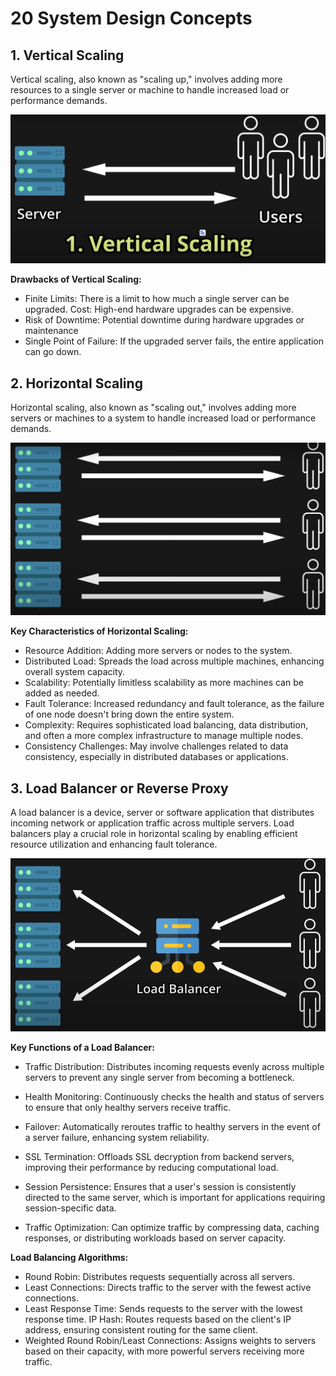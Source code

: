 # 20  System Design Concepts

## 1. Vertical Scaling
Vertical scaling, also known as "scaling up," involves adding more resources to a single server or machine to handle increased load or performance demands.

![alt text](Resources/20_system_design_concepts/vertical_scaling.png)

**Drawbacks of Vertical Scaling:**

- Finite Limits: There is a limit to how much a single server can be upgraded.
Cost: High-end hardware upgrades can be expensive.
- Risk of Downtime: Potential downtime during hardware upgrades or maintenance
- Single Point of Failure: If the upgraded server fails, the entire application can go down.

## 2. Horizontal Scaling
Horizontal scaling, also known as "scaling out," involves adding more servers or machines to a system to handle increased load or performance demands.

![alt text](Resources/20_system_design_concepts/horizontal_scaling.png)

**Key Characteristics of Horizontal Scaling:**

- Resource Addition: Adding more servers or nodes to the system.
- Distributed Load: Spreads the load across multiple machines, enhancing overall system capacity.
- Scalability: Potentially limitless scalability as more machines can be added as needed.
- Fault Tolerance: Increased redundancy and fault tolerance, as the failure of one node doesn't bring down the entire system.
- Complexity: Requires sophisticated load balancing, data distribution, and often a more complex infrastructure to manage multiple nodes.
- Consistency Challenges: May involve challenges related to data consistency, especially in distributed databases or applications.

## 3. Load Balancer or Reverse Proxy
A load balancer is a device, server or software application that distributes incoming network or application traffic across multiple servers. Load balancers play a crucial role in horizontal scaling by enabling efficient resource utilization and enhancing fault tolerance.

![alt text](Resources/20_system_design_concepts/load_balancer.png)

**Key Functions of a Load Balancer:**

- Traffic Distribution: Distributes incoming requests evenly across multiple servers to prevent any single server from becoming a bottleneck.

- Health Monitoring: Continuously checks the health and status of servers to ensure that only healthy servers receive traffic.

- Failover: Automatically reroutes traffic to healthy servers in the event of a server failure, enhancing system reliability.

- SSL Termination: Offloads SSL decryption from backend servers, improving their performance by reducing computational load.

- Session Persistence: Ensures that a user's session is consistently directed to the same server, which is important for applications requiring session-specific data.

- Traffic Optimization: Can optimize traffic by compressing data, caching responses, or distributing workloads based on server capacity.

**Load Balancing Algorithms:**
- Round Robin: Distributes requests sequentially across all servers.
- Least Connections: Directs traffic to the server with the fewest active connections.
- Least Response Time: Sends requests to the server with the lowest response time.
IP Hash: Routes requests based on the client's IP address, ensuring consistent routing for the same client.
- Weighted Round Robin/Least Connections: Assigns weights to servers based on their capacity, with more powerful servers receiving more traffic.